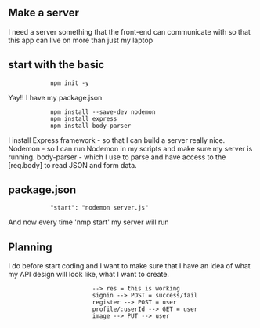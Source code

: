 ## Make a server 
I need a server something that the front-end can communicate with so that this app can live on more than just my laptop

## start with the basic
                npm init -y

Yay!! I have my package.json 

                npm install --save-dev nodemon
                npm install express
                npm install body-parser

I install 
	Express framework - so that I can build a server really nice.
	Nodemon - so I can run Nodemon in my scripts and make sure my server is running.
	body-parser - which I use to parse and have access to the [req.body] to read JSON and form data.

## package.json
                "start": "nodemon server.js"
And now every time 'nmp start' my server will run

## Planning 

I do before start coding and I want to make sure that I have an idea of what my API design will look like, what I want to create.

                            --> res = this is working
                            signin --> POST = success/fail
                            register --> POST = user
                            profile/:userId --> GET = user
                            image --> PUT --> user


